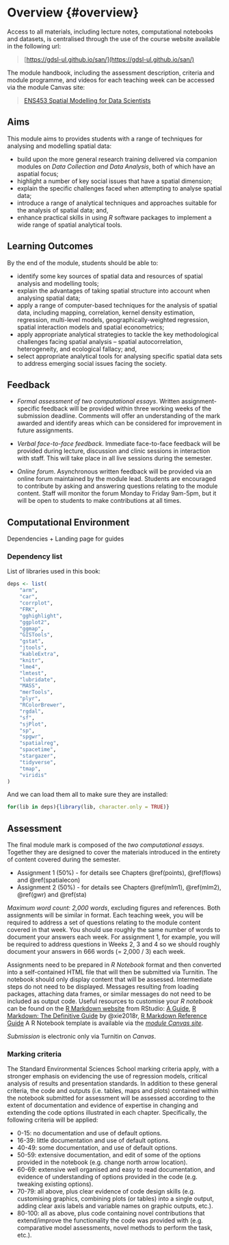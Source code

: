 # Overview {#overview}

Access to all materials, including lecture notes, computational notebooks and datasets, is centralised through the use of the course website available in the following url:

> [https://gdsl-ul.github.io/san/](https://gdsl-ul.github.io/san/)

The module handbook, including the assessment description, criteria and module programme, and videos for each teaching week can be accessed via the module Canvas site:

> [ENS453 Spatial Modelling for Data Scientists](https://liverpool.instructure.com)

## Aims

This module aims to provides students with a range of techniques for analysing and modelling spatial data:

* build upon the more general research training delivered via companion modules on *Data Collection and Data Analysis*, both of which have an aspatial focus;
* highlight a number of key social issues that have a spatial dimension;
* explain the specific challenges faced when attempting to analyse spatial data;
* introduce a range of analytical techniques and approaches suitable for the analysis of spatial data; and,
* enhance practical skills in using *R* software packages to implement a wide range of spatial analytical tools.

## Learning Outcomes

By the end of the module, students should be able to:

* identify some key sources of spatial data and resources of spatial analysis and modelling tools;
* explain the advantages of taking spatial structure into account when analysing spatial data;
* apply a range of computer-based techniques for the analysis of spatial data, including mapping, correlation, kernel density estimation, regression, multi-level models, geographically-weighted regression, spatial interaction models and spatial econometrics;
* apply appropriate analytical strategies to tackle the key methodological challenges facing spatial analysis – spatial autocorrelation, heterogeneity, and ecological fallacy; and, 
* select appropriate analytical tools for analysing specific spatial data sets to address emerging social issues facing the society.

## Feedback

* *Formal assessment of two computational essays*. Written assignment-specific feedback will be provided within three working weeks of the submission deadline. Comments will offer an understanding of the mark awarded and identify areas which can be considered for improvement in future assignments.

* *Verbal face-to-face feedback*. Immediate face-to-face feedback will be provided during lecture, discussion and clinic sessions in interaction with staff. This will take place in all live sessions during the semester.

* *Online forum*. Asynchronous written feedback will be provided via an online forum maintained by the module lead. Students are encouraged to contribute by asking and answering questions relating to the module content. Staff will monitor the forum Monday to Friday 9am-5pm, but it will be open to students to make contributions at all times.

## Computational Environment

Dependencies + Landing page for guides

### Dependency list

List of libraries used in this book:


```r
deps <- list(
    "arm",
    "car",
    "corrplot",
    "FRK",
    "gghighlight",
    "ggplot2",
    "ggmap",
    "GISTools",
    "gstat",
    "jtools",
    "kableExtra",
    "knitr",
    "lme4",
    "lmtest",
    "lubridate",
    "MASS",
    "merTools",
    "plyr",
    "RColorBrewer",
    "rgdal",
    "sf",
    "sjPlot",
    "sp",
    "spgwr",
    "spatialreg",
    "spacetime",
    "stargazer",
    "tidyverse",
    "tmap",
    "viridis"
)
```

And we can load them all to make sure they are installed:


```r
for(lib in deps){library(lib, character.only = TRUE)}
```

## Assessment

The final module mark is composed of the *two computational essays*. Together they are designed to cover the materials introduced in the entirety of content covered during the semester.

* Assignment 1 (50%) - for details see Chapters \@ref(points), \@ref(flows) and \@ref(spatialecon)
* Assignment 2 (50%) - for details see Chapters \@ref(mlm1), \@ref(mlm2), \@ref(gwr) and \@ref(sta)

*Maximum word count: 2,000 words*, excluding figures and references. Both assignments will be similar in format. Each teaching week, you will be required to address a set of questions relating to the module content covered in that week. You should use roughly the same number of words to document your answers each week. For assignment 1, for example, you will be required to address questions in Weeks 2, 3 and 4 so we should roughly document your answers in 666 words (= 2,000 / 3) each week.

Assignments need to be prepared in *R Notebook* format and then converted into
a self-contained HTML file that will then be submitted via Turnitin.
The notebook should only display content that will be assessed. 
Intermediate steps do not need to be displayed. 
Messages resulting from loading packages, attaching data frames, or similar messages do not need to be included as output code.
Useful resources to customise your *R notebook* can be found on the [R Markdown website](https://rmarkdown.rstudio.com) from RStudio: [A Guide](https://rmarkdown.rstudio.com/lesson-1.html),
[R Markdown: The Definitive Guide](https://bookdown.org/yihui/rmarkdown/) by @xie2018r, [R Markdown Reference Guide](https://rstudio.com/wp-content/uploads/2015/03/rmarkdown-reference.pdf?_ga=2.199646894.1496049738.1611760832-141828105.1610798362)
A R Notebook template is available via the [*module Canvas site*](https://liverpool.instructure.com).

*Submission* is electronic only via Turnitin on *Canvas*.

### Marking criteria

The Standard Environmental Sciences School marking criteria apply, with a stronger emphasis on evidencing the use of regression models, critical analysis of results and presentation standards. In addition to these general criteria, the code and outputs (i.e. tables, maps and plots) contained within the notebook submitted for assessment will be assessed according to the extent of documentation and evidence of expertise in changing and extending the code options illustrated in each chapter. Specifically, the following criteria will be applied:

* 0-15: no documentation and use of default options.
* 16-39: little documentation and use of default options.
* 40-49: some documentation, and use of default options.
* 50-59: extensive documentation, and edit of some of the options provided in the notebook (e.g. change north arrow location).
* 60-69: extensive well organised and easy to read documentation, and evidence of understanding of options provided in the code (e.g. tweaking existing options).
* 70-79: all above, plus clear evidence of code design skills (e.g. customising graphics, combining plots (or tables) into a single output, adding clear axis labels and variable names on graphic outputs, etc.).
* 80-100: all as above, plus code containing novel contributions that extend/improve the functionality the code was provided with (e.g. comparative model assessments, novel methods to perform the task, etc.).


